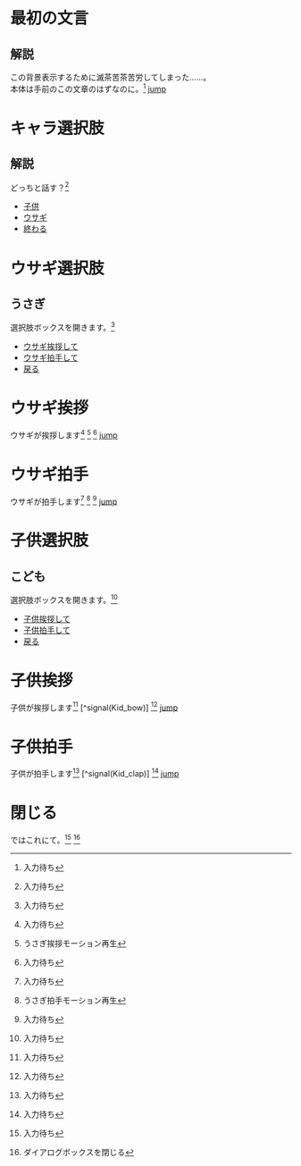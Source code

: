 最初の文言
==========
解説
-----------
この背景表示するために滅茶苦茶苦労してしまった……。  
本体は手前のこの文章のはずなのに。[^wait]
[jump](explain02.md#キャラ選択肢)

キャラ選択肢
===========
解説
-----------
どっちと話す？[^wait]
* [子供](explain02.md#子供選択肢)
* [ウサギ](explain02.md#ウサギ選択肢)
* [終わる](explain02.md#閉じる)

ウサギ選択肢
===========
うさぎ
-----------
選択肢ボックスを開きます。[^wait]
* [ウサギ挨拶して](explain02.md#ウサギ挨拶)
* [ウサギ拍手して](explain02.md#ウサギ拍手)
* [戻る](explain02.md#キャラ選択肢)

ウサギ挨拶
===========
ウサギが挨拶します[^wait]
[^signal(Rabit_greeting)]
[^wait]
[jump](explain02.md#ウサギ選択肢)

ウサギ拍手
===========
ウサギが拍手します[^wait]
[^signal(Rabit_clap)]
[^wait]
[jump](explain02.md#ウサギ選択肢)

子供選択肢
===========
こども
-----------
選択肢ボックスを開きます。[^wait]
* [子供挨拶して](explain02.md#子供挨拶)
* [子供拍手して](explain02.md#子供拍手)
* [戻る](explain02.md#キャラ選択肢)

子供挨拶
===========
子供が挨拶します[^wait]
[^signal(Kid_bow)]
[^wait]
[jump](explain02.md#子供選択肢)

子供拍手
===========
子供が拍手します[^wait]
[^signal(Kid_clap)]
[^wait]
[jump](explain02.md#子供選択肢)

閉じる
===========
ではこれにて。[^wait]
[^close]

[^wait]: 入力待ち  
[^signal(Rabit_greeting)]: うさぎ挨拶モーション再生  
[^signal(Rabit_clap)]: うさぎ拍手モーション再生  
[^signal(Girl_clap)]: こども挨拶モーション再生  
[^signal(Girl_bow)]: こども拍手モーション再生
[^close]: ダイアログボックスを閉じる  